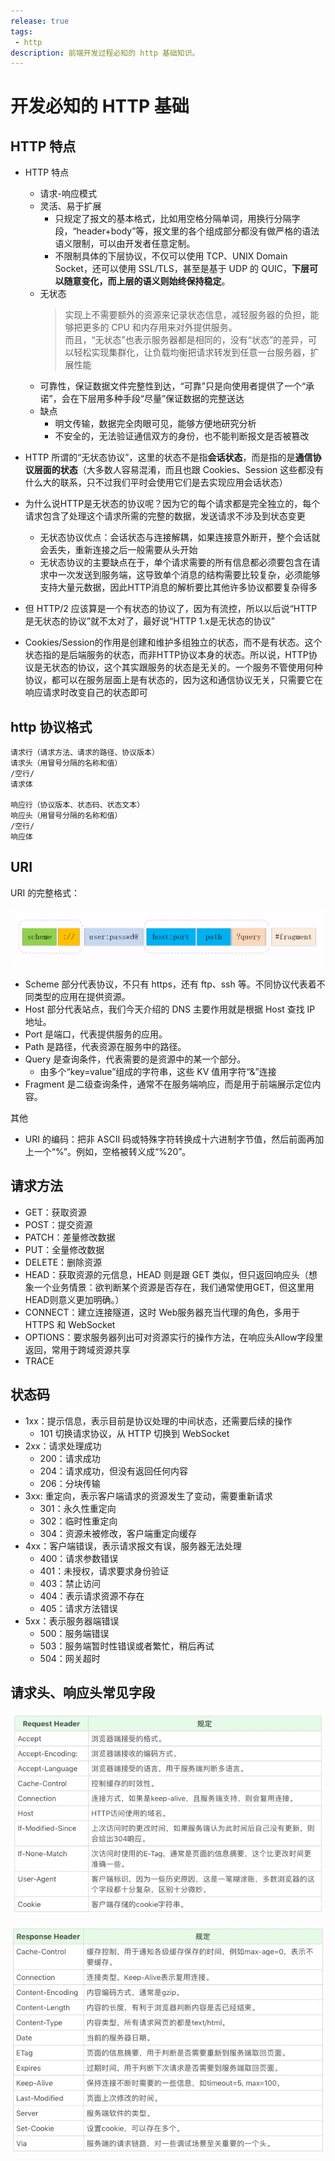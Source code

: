```yaml
---
release: true
tags:
 - http
description: 前端开发过程必知的 http 基础知识。
---
```


# 开发必知的 HTTP 基础

## HTTP 特点

- HTTP 特点
  - 请求-响应模式
  - 灵活、易于扩展
    - 只规定了报文的基本格式，比如用空格分隔单词，用换行分隔字段，“header+body”等，报文里的各个组成部分都没有做严格的语法语义限制，可以由开发者任意定制。  
    - 不限制具体的下层协议，不仅可以使用 TCP、UNIX Domain Socket，还可以使用 SSL/TLS，甚至是基于 UDP 的 QUIC，**下层可以随意变化，而上层的语义则始终保持稳定**。
  - 无状态
    > 实现上不需要额外的资源来记录状态信息，减轻服务器的负担，能够把更多的 CPU 和内存用来对外提供服务。  
    > 而且，“无状态”也表示服务器都是相同的，没有“状态”的差异，可以轻松实现集群化，让负载均衡把请求转发到任意一台服务器，扩展性能
  - 可靠性，保证数据文件完整性到达，“可靠”只是向使用者提供了一个“承诺”，会在下层用多种手段“尽量”保证数据的完整送达
  - 缺点
    - 明文传输，数据完全肉眼可见，能够方便地研究分析
    - 不安全的，无法验证通信双方的身份，也不能判断报文是否被篡改


- HTTP 所谓的“无状态协议”，这里的状态不是指**会话状态**，而是指的是**通信协议层面的状态**（大多数人容易混淆，而且也跟 Cookies、Session 这些都没有什么大的联系，只不过我们平时会使用它们是去实现应用会话状态）
- 为什么说HTTP是无状态的协议呢？因为它的每个请求都是完全独立的，每个请求包含了处理这个请求所需的完整的数据，发送请求不涉及到状态变更
  - 无状态协议优点：会话状态与连接解耦，如果连接意外断开，整个会话就会丢失，重新连接之后一般需要从头开始
  - 无状态协议的主要缺点在于，单个请求需要的所有信息都必须要包含在请求中一次发送到服务端，这导致单个消息的结构需要比较复杂，必须能够支持大量元数据，因此HTTP消息的解析要比其他许多协议都要复杂得多
- 但 HTTP/2 应该算是一个有状态的协议了，因为有流控，所以以后说“HTTP是无状态的协议”就不太对了，最好说“HTTP 1.x是无状态的协议”
- Cookies/Session的作用是创建和维护多组独立的状态，而不是有状态。这个状态指的是后端服务的状态，而非HTTP协议本身的状态。所以说，HTTP协议是无状态的协议，这个其实跟服务的状态是无关的。一个服务不管使用何种协议，都可以在服务层面上是有状态的，因为这和通信协议无关，只需要它在响应请求时改变自己的状态即可


## http 协议格式

```
请求行（请求方法、请求的路径、协议版本）
请求头（用冒号分隔的名称和值）
/空行/
请求体

响应行（协议版本、状态码、状态文本）
响应头（用冒号分隔的名称和值）
/空行/
响应体
```

## URI

URI 的完整格式：

![图 5](./images/1648200031067.png)  

- Scheme 部分代表协议，不只有 https，还有 ftp、ssh 等。不同协议代表着不同类型的应用在提供资源。
- Host 部分代表站点，我们今天介绍的 DNS 主要作用就是根据 Host 查找 IP 地址。
- Port 是端口，代表提供服务的应用。
- Path 是路径，代表资源在服务中的路径。
- Query 是查询条件，代表需要的是资源中的某一个部分。
  - 由多个“key=value”组成的字符串，这些 KV 值用字符“&”连接
- Fragment 是二级查询条件，通常不在服务端响应，而是用于前端展示定位内容。

其他

- URI 的编码：把非 ASCII 码或特殊字符转换成十六进制字节值，然后前面再加上一个“%”。例如，空格被转义成“%20”。

## 请求方法

- GET：获取资源
- POST：提交资源
- PATCH：差量修改数据
- PUT：全量修改数据
- DELETE：删除资源
- HEAD：获取资源的元信息，HEAD 则是跟 GET 类似，但只返回响应头（想象一个业务情景：欲判断某个资源是否存在，我们通常使用GET，但这里用HEAD则意义更加明确。）
- CONNECT：建立连接隧道，这时 Web服务器充当代理的角色，多用于 HTTPS 和 WebSocket
- OPTIONS：要求服务器列出可对资源实行的操作方法，在响应头Allow字段里返回，常用于跨域资源共享
- TRACE

## 状态码

- 1xx：提示信息，表示目前是协议处理的中间状态，还需要后续的操作
  - 101 切换请求协议，从 HTTP 切换到 WebSocket
- 2xx：请求处理成功
  - 200：请求成功
  - 204：请求成功，但没有返回任何内容
  - 206：分块传输
- 3xx: 重定向，表示客户端请求的资源发生了变动，需要重新请求
  - 301：永久性重定向
  - 302：临时性重定向
  - 304：资源未被修改，客户端重定向缓存
- 4xx：客户端错误，表示请求报文有误，服务器无法处理
  - 400：请求参数错误
  - 401：未授权，请求要求身份验证
  - 403：禁止访问
  - 404：表示请求资源不存在
  - 405：请求方法错误
- 5xx：表示服务器端错误
  - 500：服务端错误
  - 503：服务端暂时性错误或者繁忙，稍后再试
  - 504：网关超时

## 请求头、响应头常见字段

![picture 1](./images/dd11ef231b3da0c30d3d9a8d9356949d6e62db0a91e43814382abce59c4de6af.png)  

![picture 2](./images/49a18b9426fce1bb4be130fdbdef3e32c0306a8a2318bf8fe919c4e0779c610e.png)  


